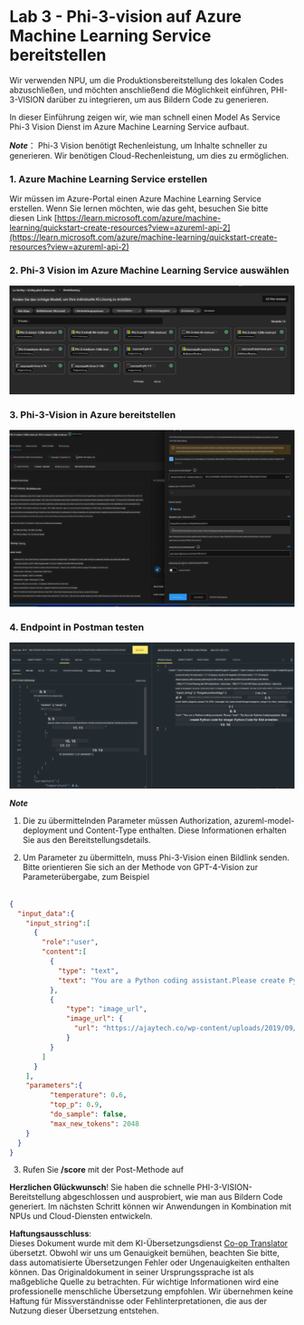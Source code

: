<!--
CO_OP_TRANSLATOR_METADATA:
{
  "original_hash": "20cb4e6ac1686248e8be913ccf6c2bc2",
  "translation_date": "2025-07-17T04:30:40+00:00",
  "source_file": "md/02.Application/02.Code/Phi3/VSCodeExt/HOL/Apple/03.DeployPhi3VisionOnAzure.md",
  "language_code": "de"
}
-->
# **Lab 3 - Phi-3-vision auf Azure Machine Learning Service bereitstellen**

Wir verwenden NPU, um die Produktionsbereitstellung des lokalen Codes abzuschließen, und möchten anschließend die Möglichkeit einführen, PHI-3-VISION darüber zu integrieren, um aus Bildern Code zu generieren.

In dieser Einführung zeigen wir, wie man schnell einen Model As Service Phi-3 Vision Dienst im Azure Machine Learning Service aufbaut.

***Note***： Phi-3 Vision benötigt Rechenleistung, um Inhalte schneller zu generieren. Wir benötigen Cloud-Rechenleistung, um dies zu ermöglichen.


### **1. Azure Machine Learning Service erstellen**

Wir müssen im Azure-Portal einen Azure Machine Learning Service erstellen. Wenn Sie lernen möchten, wie das geht, besuchen Sie bitte diesen Link [https://learn.microsoft.com/azure/machine-learning/quickstart-create-resources?view=azureml-api-2](https://learn.microsoft.com/azure/machine-learning/quickstart-create-resources?view=azureml-api-2)


### **2. Phi-3 Vision im Azure Machine Learning Service auswählen**

![Catalog](../../../../../../../../../translated_images/vison_catalog.f979823d5bde8aef2c37a3a9686f6c5d0c521f93730447798ea6fb580091443f.de.png)


### **3. Phi-3-Vision in Azure bereitstellen**


![Deploy](../../../../../../../../../translated_images/vision_deploy.a8114ccd849a957272bf30959bdef166b21a0fac4c4f0129dab0106b97104772.de.png)


### **4. Endpoint in Postman testen**


![Test](../../../../../../../../../translated_images/vision_test.0b9c1b1d414131d03398c88fc1b79d839e7946c2ae5c9fd170a2894c271e2993.de.png)


***Note***

1. Die zu übermittelnden Parameter müssen Authorization, azureml-model-deployment und Content-Type enthalten. Diese Informationen erhalten Sie aus den Bereitstellungsdetails.

2. Um Parameter zu übermitteln, muss Phi-3-Vision einen Bildlink senden. Bitte orientieren Sie sich an der Methode von GPT-4-Vision zur Parameterübergabe, zum Beispiel

```json

{
  "input_data":{
    "input_string":[
      {
        "role":"user",
        "content":[ 
          {
            "type": "text",
            "text": "You are a Python coding assistant.Please create Python code for image "
          },
          {
              "type": "image_url",
              "image_url": {
                "url": "https://ajaytech.co/wp-content/uploads/2019/09/index.png"
              }
          }
        ]
      }
    ],
    "parameters":{
          "temperature": 0.6,
          "top_p": 0.9,
          "do_sample": false,
          "max_new_tokens": 2048
    }
  }
}

```

3. Rufen Sie **/score** mit der Post-Methode auf

**Herzlichen Glückwunsch**! Sie haben die schnelle PHI-3-VISION-Bereitstellung abgeschlossen und ausprobiert, wie man aus Bildern Code generiert. Im nächsten Schritt können wir Anwendungen in Kombination mit NPUs und Cloud-Diensten entwickeln.

**Haftungsausschluss**:  
Dieses Dokument wurde mit dem KI-Übersetzungsdienst [Co-op Translator](https://github.com/Azure/co-op-translator) übersetzt. Obwohl wir uns um Genauigkeit bemühen, beachten Sie bitte, dass automatisierte Übersetzungen Fehler oder Ungenauigkeiten enthalten können. Das Originaldokument in seiner Ursprungssprache ist als maßgebliche Quelle zu betrachten. Für wichtige Informationen wird eine professionelle menschliche Übersetzung empfohlen. Wir übernehmen keine Haftung für Missverständnisse oder Fehlinterpretationen, die aus der Nutzung dieser Übersetzung entstehen.